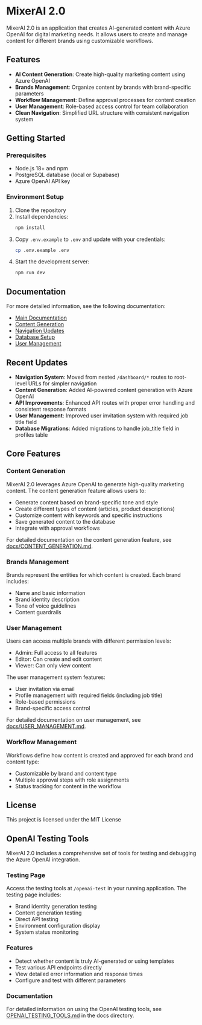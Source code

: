 # MixerAI 2.0

MixerAI 2.0 is an application that creates AI-generated content with Azure OpenAI for digital marketing needs. It allows users to create and manage content for different brands using customizable workflows.

## Features

- **AI Content Generation**: Create high-quality marketing content using Azure OpenAI
- **Brands Management**: Organize content by brands with brand-specific parameters
- **Workflow Management**: Define approval processes for content creation
- **User Management**: Role-based access control for team collaboration
- **Clean Navigation**: Simplified URL structure with consistent navigation system

## Getting Started

### Prerequisites

- Node.js 18+ and npm
- PostgreSQL database (local or Supabase)
- Azure OpenAI API key

### Environment Setup

1. Clone the repository
2. Install dependencies:
   ```bash
   npm install
   ```
3. Copy `.env.example` to `.env` and update with your credentials:
   ```bash
   cp .env.example .env
   ```
4. Start the development server:
   ```bash
   npm run dev
   ```

## Documentation

For more detailed information, see the following documentation:

- [Main Documentation](./docs/DOCUMENTATION.md)
- [Content Generation](./docs/CONTENT_GENERATION.md)
- [Navigation Updates](./docs/NAVIGATION_UPDATES.md)
- [Database Setup](./docs/DATABASE_SETUP.md)
- [User Management](./docs/USER_MANAGEMENT.md)

## Recent Updates

- **Navigation System**: Moved from nested `/dashboard/*` routes to root-level URLs for simpler navigation
- **Content Generation**: Added AI-powered content generation with Azure OpenAI
- **API Improvements**: Enhanced API routes with proper error handling and consistent response formats
- **User Management**: Improved user invitation system with required job title field
- **Database Migrations**: Added migrations to handle job_title field in profiles table

## Core Features

### Content Generation

MixerAI 2.0 leverages Azure OpenAI to generate high-quality marketing content. The content generation feature allows users to:

- Generate content based on brand-specific tone and style
- Create different types of content (articles, product descriptions)
- Customize content with keywords and specific instructions
- Save generated content to the database
- Integrate with approval workflows

For detailed documentation on the content generation feature, see [docs/CONTENT_GENERATION.md](docs/CONTENT_GENERATION.md).

### Brands Management

Brands represent the entities for which content is created. Each brand includes:
- Name and basic information
- Brand identity description
- Tone of voice guidelines
- Content guardrails

### User Management

Users can access multiple brands with different permission levels:
- Admin: Full access to all features
- Editor: Can create and edit content
- Viewer: Can only view content

The user management system features:
- User invitation via email
- Profile management with required fields (including job title)
- Role-based permissions
- Brand-specific access control

For detailed documentation on user management, see [docs/USER_MANAGEMENT.md](docs/USER_MANAGEMENT.md).

### Workflow Management

Workflows define how content is created and approved for each brand and content type:
- Customizable by brand and content type
- Multiple approval steps with role assignments
- Status tracking for content in the workflow

## License

This project is licensed under the MIT License

## OpenAI Testing Tools

MixerAI 2.0 includes a comprehensive set of tools for testing and debugging the Azure OpenAI integration.

### Testing Page

Access the testing tools at `/openai-test` in your running application. The testing page includes:

- Brand identity generation testing
- Content generation testing
- Direct API testing
- Environment configuration display
- System status monitoring

### Features

- Detect whether content is truly AI-generated or using templates
- Test various API endpoints directly
- View detailed error information and response times
- Configure and test with different parameters

### Documentation

For detailed information on using the OpenAI testing tools, see [OPENAI_TESTING_TOOLS.md](docs/OPENAI_TESTING_TOOLS.md) in the docs directory. 